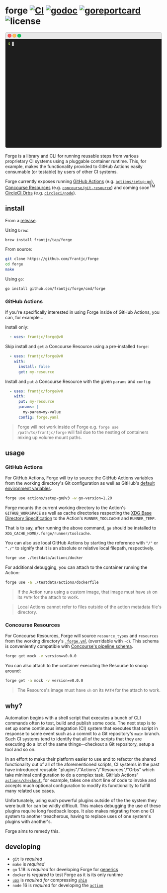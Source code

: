 # forge [![CI](https://github.com/frantjc/forge/actions/workflows/ci.yml/badge.svg?branch=main&event=push)](https://github.com/frantjc/forge/actions) [![godoc](https://pkg.go.dev/badge/github.com/frantjc/forge.svg)](https://pkg.go.dev/github.com/frantjc/forge) [![goreportcard](https://goreportcard.com/badge/github.com/frantjc/forge)](https://goreportcard.com/report/github.com/frantjc/forge) ![license](https://shields.io/github/license/frantjc/forge)

<p align="center">
  <img src="https://raw.githubusercontent.com/frantjc/forge/main/docs/demo.gif">
</p>

Forge is a library and CLI for running reusable steps from various proprietary CI systems using a pluggable container runtime. This, for example, makes the functionality provided to GitHub Actions easily consumable (or testable) by users of other CI systems.

Forge currently exposes running [GitHub Actions](https://docs.github.com/en/actions/learn-github-actions/finding-and-customizing-actions) (e.g. [`actions/setup-go`](https://github.com/actions/setup-go)), [Concourse Resources](https://concourse-ci.org/resources.html) (e.g. [`concourse/git-resource`](https://github.com/concourse/git-resource)) and coming soon<sup>TM</sup> [CircleCI Orbs](https://circleci.com/developer/orbs) (e.g. [`circleci/node`](https://circleci.com/developer/orbs/orb/circleci/node)).

## install

From a [release](https://github.com/frantjc/forge/releases).

Using `brew`:

```sh
brew install frantjc/tap/forge
```

From source:

```sh
git clone https://github.com/frantjc/forge
cd forge
make
```

Using `go`:

```sh
go install github.com/frantjc/forge/cmd/forge
```

### GitHub Actions

If you're specifically interested in using Forge inside of GitHub Actions, you can, for example...

Install only:

```yml
  - uses: frantjc/forge@v0
```

Skip install and `get` a Concourse Resource using a pre-installed `forge`:

```yml
  - uses: frantjc/forge@v0
    with:
      install: false
      get: my-resource
```

Install and `put` a Concourse Resource with the given `params` and `config`:

```yml
  - uses: frantjc/forge@v0
    with:
      put: my-resource
      params: |
        my-param=my-value
      config: forge.yaml
```

> Forge will not work inside of Forge e.g. `forge use /path/to/frantjc/forge` will fail due to the nesting of containers mixing up volume mount paths.

## usage

### GitHub Actions

For GitHub Actions, Forge will try to source the GitHub Actions variables from the working directory's Git configuration as well as GitHub's [default environment variables](https://docs.github.com/en/actions/learn-github-actions/environment-variables#default-environment-variables).

```sh
forge use actions/setup-go@v3 -w go-version=1.20
```

Forge mounts the current working directory to the Action's `GITHUB_WORKSPACE` as well as cache directories respecting the [XDG Base Directory Specification](https://specifications.freedesktop.org/basedir-spec/basedir-spec-latest.html) to the Action's `RUNNER_TOOLCACHE` and `RUNNER_TEMP`.

That is to say, after running the above command, `go` should be installed to `XDG_CACHE_HOME/.forge/runner/toolcache`.

You can also use local GitHub Actions by starting the reference with `"/"` or `"./"` to signify that it is an absolute or relative local filepath, respectively.

```sh
forge use ./testdata/actions/docker
```

For additional debugging, you can attach to the container running the Action:

```sh
forge use -a ./testdata/actions/dockerfile
```

> If the Action runs using a custom image, that image must have `sh` on its `PATH` for the attach to work.

> Local Actions cannot refer to files outside of the action metadata file's directory.

### Concourse Resources

For Concourse Resources, Forge will source `resource_types` and `resources` from the working directory's [`.forge.yml`](.forge.yml) (overridable with `-c`). This schema is conveniently compatible with [Concourse's pipeline schema](https://concourse-ci.org/pipelines.html).

```sh
forge get mock -v version=v0.0.0
```

You can also attach to the container executing the Resource to snoop around:

```sh
forge get -a mock -v version=v0.0.0
```

> The Resource's image must have `sh` on its `PATH` for the attach to work.

## why?

Automation begins with a shell script that executes a bunch of CLI commands often to test, build and publish some code. The next step is to set up some continuous integration (CI) system that executes that script in response to some event such as a commit to a Git repository's `main` branch. Such CI systems tend to identify that all of the scripts that they are executing do a lot of the same things--checkout a Git repository, setup a tool and so on.

In an effort to make their platform easier to use and to refactor the shared functionality out of all of the aforementioned scripts, CI systems in the past have introduced reusable "plugins"/"Actions"/"Resources"/"Orbs" which take minimal configuration to do a complex task. GitHub Actions' [`actions/checkout`](https://github.com/actions/checkout), for example, takes one short line of code to invoke and accepts much optional configuration to modify its functionality to fulfill many related use cases.

Unfortunately, using such powerful plugins outside of the the system they were built for can be wildly difficult. This makes debugging the use of these plugins require long feedback loops. It also makes migrating from one CI system to another treacherous, having to replace uses of one system's plugins with another's.

Forge aims to remedy this.

## developing

- `git` is _required_
- `make` is _required_
- `go` 1.18 is _required_ for developing Forge for [generics](https://go.dev/doc/tutorial/generics)
- `docker` is _required_ to test Forge as it is its only runtime
- [`upx`](https://github.com/upx/upx) is _required for_ compressing [`shim`](internal/cmd/shim)
- `node` 16 is _required_ for developing the [`action`](.github/action)
